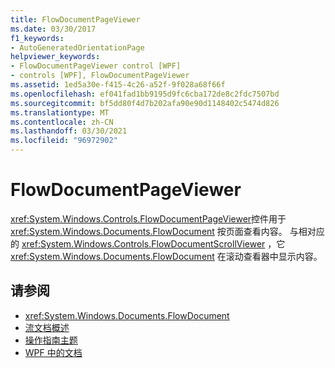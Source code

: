 ```yaml
---
title: FlowDocumentPageViewer
ms.date: 03/30/2017
f1_keywords:
- AutoGeneratedOrientationPage
helpviewer_keywords:
- FlowDocumentPageViewer control [WPF]
- controls [WPF], FlowDocumentPageViewer
ms.assetid: 1ed5a30e-f415-4c26-a52f-9f028a68f66f
ms.openlocfilehash: ef041fad1bb9195d9fc6cba172de8c2fdc7507bd
ms.sourcegitcommit: bf5dd80f4d7b202afa90e90d1148402c5474d826
ms.translationtype: MT
ms.contentlocale: zh-CN
ms.lasthandoff: 03/30/2021
ms.locfileid: "96972902"
---
```

# <a name="flowdocumentpageviewer"></a>FlowDocumentPageViewer
<xref:System.Windows.Controls.FlowDocumentPageViewer>控件用于 <xref:System.Windows.Documents.FlowDocument> 按页面查看内容。 与相对应的 <xref:System.Windows.Controls.FlowDocumentScrollViewer> ，它 <xref:System.Windows.Documents.FlowDocument> 在滚动查看器中显示内容。  
  
## <a name="see-also"></a>请参阅

- <xref:System.Windows.Documents.FlowDocument>
- [流文档概述](../advanced/flow-document-overview.md)
- [操作指南主题](../advanced/flow-content-elements-how-to-topics.md)
- [WPF 中的文档](../advanced/documents-in-wpf.md)
